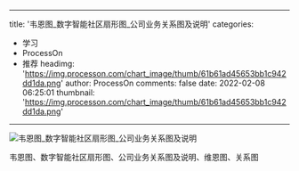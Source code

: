 
---
title: '韦恩图_数字智能社区扇形图_公司业务关系图及说明'
categories: 
 - 学习
 - ProcessOn
 - 推荐
headimg: 'https://img.processon.com/chart_image/thumb/61b61ad45653bb1c942dd1da.png'
author: ProcessOn
comments: false
date: 2022-02-08 06:25:01
thumbnail: 'https://img.processon.com/chart_image/thumb/61b61ad45653bb1c942dd1da.png'
---

<div>   
<img class="thumb" alt="韦恩图_数字智能社区扇形图_公司业务关系图及说明" src="https://img.processon.com/chart_image/thumb/61b61ad45653bb1c942dd1da.png" referrerpolicy="no-referrer">
<p>韦恩图、数字智能社区扇形图、公司业务关系图及说明、维恩图、关系图</p>  
</div>
            